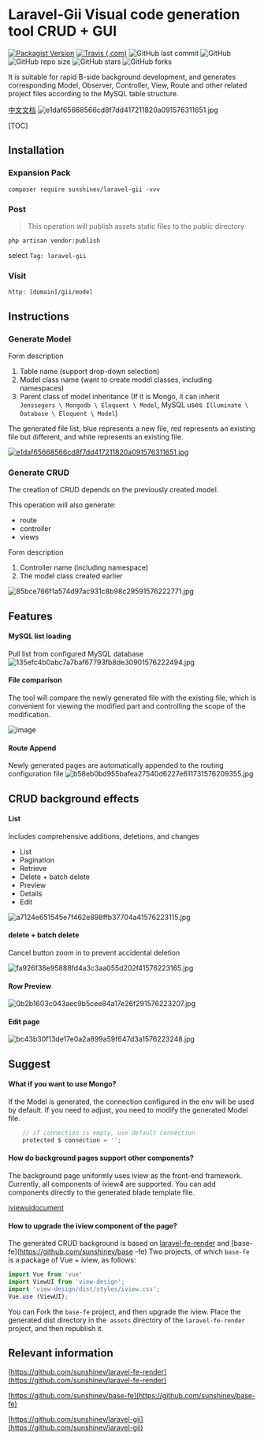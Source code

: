 # Laravel-Gii Visual code generation tool CRUD + GUI

[![Packagist Version](https://img.shields.io/packagist/v/sunshinev/laravel-gii)](https://packagist.org/packages/sunshinev/laravel-gii)
[![Travis (.com)](https://img.shields.io/travis/com/sunshinev/laravel-gii)](https://travis-ci.com/sunshinev/laravel-gii/)
![GitHub last commit](https://img.shields.io/github/last-commit/sunshinev/laravel-gii)
![GitHub](https://img.shields.io/github/license/sunshinev/laravel-gii)
![GitHub repo size](https://img.shields.io/github/repo-size/sunshinev/laravel-gii)
![GitHub stars](https://img.shields.io/github/stars/sunshinev/laravel-gii?style=social)
![GitHub forks](https://img.shields.io/github/forks/sunshinev/laravel-gii?style=social)

It is suitable for rapid B-side background development, and generates corresponding Model, Observer, Controller, View, Route and other related project files according to the MySQL table structure.

[中文文档](https://github.com/sunshinev/laravel-gii/blob/master/README_zh_CN.md)
![e1daf65668566cd8f7dd417211820a091576311651.jpg](https://github.com/sunshinev/remote_pics/raw/master/e1daf65668566cd8f7dd417211820a091576311651.jpg)


[TOC]

## Installation

### Expansion Pack

```
composer require sunshinev/laravel-gii -vvv
```

### Post
> This operation will publish assets static files to the public directory

```
php artisan vendor:publish
```
select
`Tag: laravel-gii`


### Visit
`http: [domain]/gii/model`


## Instructions

### Generate Model

Form description

1. Table name (support drop-down selection)
2. Model class name (want to create model classes, including namespaces)
3. Parent class of model inheritance (If it is Mongo, it can inherit `Jenssegers \ Mongodb \ Eloquent \ Model`, MySQL uses` Illuminate \ Database \ Eloquent \ Model`)


The generated file list, blue represents a new file, red represents an existing file but different, and white represents an existing file.

[![e1daf65668566cd8f7dd417211820a091576311651.jpg](https://github.com/sunshinev/remote_pics/raw/master/e1daf65668566cd8f7dd417211820a091576311651.jpg)](https://sunshinev.github.io/laravel-gii-home/index_en.html)


### Generate CRUD

The creation of CRUD depends on the previously created model.

This operation will also generate:

- route
- controller
- views

Form description

1. Controller name (including namespace)
2. The model class created earlier

![85bce766f1a574d97ac931c8b98c29591576222771.jpg](https://github.com/sunshinev/remote_pics/raw/master/85bce766f1a574d97ac931c8b98c29591576222771.jpg)

## Features
#### MySQL list loading
Pull list from configured MySQL database
![135efc4b0abc7a7baf67793fb8de30901576222494.jpg](https://github.com/sunshinev/remote_pics/raw/master/135efc4b0abc7a7baf67793fb8de30901576222494.jpg)

#### File comparison

The tool will compare the newly generated file with the existing file, which is convenient for viewing the modified part and controlling the scope of the modification.

![image](https://github.com/sunshinev/remote_pics/raw/master/laravel-gii/gii-generate.gif)

#### Route Append
Newly generated pages are automatically appended to the routing configuration file
![b58eb0bd955bafea27540d6227e611731576209355.jpg](https://github.com/sunshinev/remote_pics/raw/master/b58eb0bd955bafea27540d6227e611731576209355.jpg)


## CRUD background effects

#### List
Includes comprehensive additions, deletions, and changes

- List
- Pagination
- Retrieve
- Delete + batch delete
- Preview
- Details
- Edit

![a7124e651545e7f462e898ffb37704a41576223115.jpg](https://github.com/sunshinev/remote_pics/raw/master/a7124e651545e7f462e898ffb37704a41576223115.jpg)

#### delete + batch delete
Cancel button zoom in to prevent accidental deletion

![fa926f38e95888fd4a3c3aa055d202f41576223165.jpg](https://github.com/sunshinev/remote_pics/raw/master/fa926f38e95888fd4a3c3aa055d202f41576223165.jpg)


#### Row Preview
![0b2b1603c043aec9b5cee84a17e26f291576223207.jpg](https://github.com/sunshinev/remote_pics/raw/master/0b2b1603c043aec9b5cee84a17e26f291576223207.jpg)


#### Edit page
![bc43b30f13de17e0a2a899a59f647d3a1576223248.jpg](https://github.com/sunshinev/remote_pics/raw/master/bc43b30f13de17e0a2a899a59f647d3a1576223248.jpg)


## Suggest

#### What if you want to use Mongo?
If the Model is generated, the connection configured in the env will be used by default. If you need to adjust, you need to modify the generated Model file.
```php
    // if connection is empty, use default connection
    protected $ connection = '';
```

#### How do background pages support other components?
The background page uniformly uses iview as the front-end framework. Currently, all components of iview4 are supported. You can add components directly to the generated blade template file.

[iviewuidocument](https://www.iviewui.com/docs/introduce)

#### How to upgrade the iview component of the page?
The generated CRUD background is based on [laravel-fe-render](https://github.com/sunshinev/laravel-fe-render) and [base-fe](https://github.com/sunshinev/base -fe) Two projects, of which `base-fe` is a package of Vue + iview, as follows:

```js
import Vue from 'vue'
import ViewUI from 'view-design';
import 'view-design/dist/styles/iview.css';
Vue.use (ViewUI);
```

You can Fork the `base-fe` project, and then upgrade the iview. Place the generated dist directory in the` assets` directory of the `laravel-fe-render` project, and then republish it.



## Relevant information

[https://github.com/sunshinev/laravel-fe-render](https://github.com/sunshinev/laravel-fe-render)

[https://github.com/sunshinev/base-fe](https://github.com/sunshinev/base-fe)


[https://github.com/sunshinev/laravel-gii](https://github.com/sunshinev/laravel-gii)
